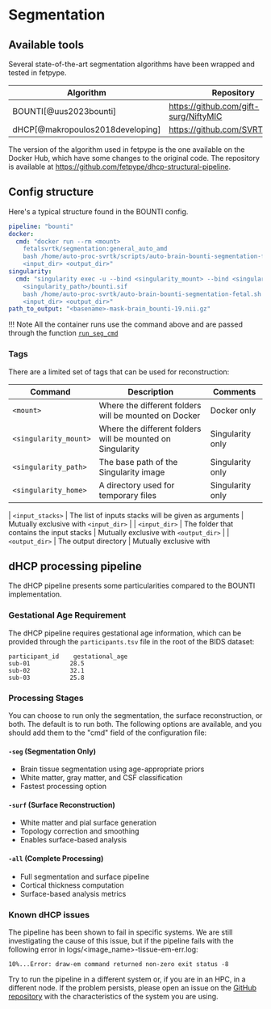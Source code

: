 # Segmentation

## Available tools
Several state-of-the-art segmentation algorithms have been wrapped and tested in fetpype.

| Algorithm                              | Repository                                               | Docker                                                                            |
| -------------------------------------- | --------------------------------------------------------- | ----------------------------------------------------------------------------------- |
| BOUNTI[@uus2023bounti]        | <https://github.com/gift-surg/NiftyMIC>  | <https://hub.docker.com/r/renbem/niftymic> |
| dHCP[@makropoulos2018developing]  |<https://github.com/SVRTK/SVRTK> | <https://hub.docker.com/r/fetalsvrtk/svrtk> |

The version of the algorithm used in fetpype is the one available on the Docker Hub, which have some changes to the original code. The repository is available at <https://github.com/fetpype/dhcp-structural-pipeline>.

## Config structure
Here's a typical structure found in the BOUNTI config. 
```yaml
pipeline: "bounti"
docker: 
  cmd: "docker run --rm <mount>
    fetalsvrtk/segmentation:general_auto_amd 
    bash /home/auto-proc-svrtk/scripts/auto-brain-bounti-segmentation-fetal.sh 
    <input_dir> <output_dir>"
singularity:
  cmd: "singularity exec -u --bind <singularity_mount> --bind <singularity_home>:/home/tmp_proc --nv
    <singularity_path>/bounti.sif
    bash /home/auto-proc-svrtk/auto-brain-bounti-segmentation-fetal.sh 
    <input_dir> <output_dir>"
path_to_output: "<basename>-mask-brain_bounti-19.nii.gz"
```

!!! Note
    All the container runs use the command above and are passed through the function [`run_seg_cmd`](api_nodes.md#fetpype.nodes.segmentation.run_seg_cmd)

### Tags
There are a limited set of tags that can be used for reconstruction: 

| <div style="width:150px">Command</div> | Description                                               | Comments                                                                            |
| -------------------------------------- | --------------------------------------------------------- | ----------------------------------------------------------------------------------- |
| `<mount>`                              | Where the different folders will be mounted on Docker               | Docker only                                             |
| `<singularity_mount>`                              | Where the different folders will be mounted on Singularity               | Singularity only                                             |
| `<singularity_path>`                   | The base path of the Singularity image               | Singularity only                                             |
| `<singularity_home>`                   | A directory used for temporary files               | Singularity only                                             |

| `<input_stacks>`                       | The list of inputs stacks will be given as arguments      | Mutually exclusive with `<input_dir>`                                               |
| `<input_dir>`                          | The folder that contains the input stacks                 | Mutually exclusive with `<output_dir>`                                              |
| `<output_dir>`                         | The output directory                                      | Mutually exclusive with 


## dHCP processing pipeline 

The dHCP pipeline presents some particularities compared to the BOUNTI implementation.

### Gestational Age Requirement

The dHCP pipeline requires gestational age information, which can be provided through the `participants.tsv` file in the root of the BIDS dataset:

```tsv
participant_id    gestational_age
sub-01           28.5
sub-02           32.1
sub-03           25.8
```

### Processing Stages

You can choose to run only the segmentation, the surface reconstruction, or both. The default is to run both. The following options are available, and you should add them to the "cmd" field of the configuration file:

#### `-seg` (Segmentation Only)
- Brain tissue segmentation using age-appropriate priors
- White matter, gray matter, and CSF classification
- Fastest processing option

#### `-surf` (Surface Reconstruction)
- White matter and pial surface generation
- Topology correction and smoothing
- Enables surface-based analysis

#### `-all` (Complete Processing)
- Full segmentation and surface pipeline
- Cortical thickness computation
- Surface-based analysis metrics

### Known dHCP issues

The pipeline has been shown to fail in specific systems. We are still investigating the cause of this issue, but if the pipeline fails with the following error in logs/<image_name>-tissue-em-err.log:

```
10%...Error: draw-em command returned non-zero exit status -8
```

Try to run the pipeline in a different system or, if you are in an HPC, in a different node. If the problem persists, please open an issue on the [GitHub repository](https://github.com/gerardmartijuan/dhcp-pipeline-multifact/issues) with the characteristics of the system you are using.

